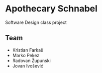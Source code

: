 # Apothecary Schnabel  
Software Design class project

## Team
- Kristian Farkaš
- Marko Pekez
- Radovan Župunski
- Jovan Ivošević
